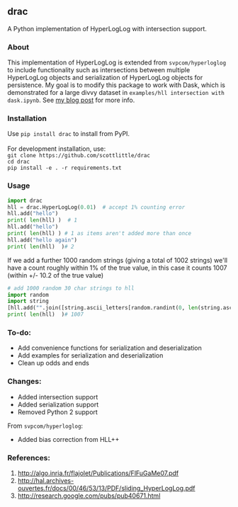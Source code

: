 drac
----

A Python implementation of HyperLogLog with intersection support. 

### About

This implementation of HyperLogLog is extended from `svpcom/hyperloglog` to include functionality such as intersections between multiple HyperLogLog objects and serialization of HyperLogLog objects for persistence.  My goal is to modify this package to work with Dask, which is demonstrated for a large divvy dataset in `examples/hll intersection with dask.ipynb`.  See [my blog post](http://scottlittle.org/Cardinality-estimation-in-Parallel/) for more info.

### Installation

Use ``pip install drac`` to install from PyPI. <br>
<br>
For development installation, use: <br>
`git clone https://github.com/scottlittle/drac` <br>
`cd drac` <br>
`pip install -e . -r requirements.txt` <br>

### Usage

```python
import drac
hll = drac.HyperLogLog(0.01)  # accept 1% counting error
hll.add("hello")
print( len(hll) )  # 1
hll.add("hello")
print( len(hll) ) # 1 as items aren't added more than once
hll.add("hello again")
print( len(hll)  )# 2
```
If we add a further 1000 random strings (giving a total of 1002 strings) we'll have a count roughly within 1% of the true value, in this case it counts 1007 (within +/- 10.2 of the true value)

```python
# add 1000 random 30 char strings to hll
import random
import string
[hll.add("".join([string.ascii_letters[random.randint(0, len(string.ascii_letters)-1)] for n in range(30)])) for m in range(1000)]  
print( len(hll)  )# 1007
```

### To-do:

- Add convenience functions for serialization and deserialization
- Add examples for serialization and deserialization
- Clean up odds and ends

### Changes:

- Added intersection support
- Added serialization support
- Removed Python 2 support

From `svpcom/hyperloglog`:
- Added bias correction from HLL++

### References:

1. http://algo.inria.fr/flajolet/Publications/FlFuGaMe07.pdf
2. http://hal.archives-ouvertes.fr/docs/00/46/53/13/PDF/sliding_HyperLogLog.pdf
3. http://research.google.com/pubs/pub40671.html
